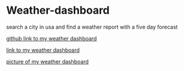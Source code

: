 # Weather-dashboard

search a city in usa and find a weather report with a five day forecast

[github link to my weather dashboard](https://github.com/Drewpayton/Weather-dashboard)

[link to my weather dashboard](https://drewpayton.github.io/Weather-dashboard/)

[picture of my weather dashboard](Capture.PNG)